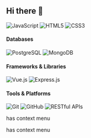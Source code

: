 ## Hi there 👋

<p>
<img src="https://img.shields.io/badge/JavaScript-ES6+-F7DF1E?style=flat-square&logo=javascript&logoColor=black" alt="JavaScript"/>
<img src="https://img.shields.io/badge/HTML5-E34F26?style=flat-square&logo=html5&logoColor=white" alt="HTML5"/>
<img src="https://img.shields.io/badge/CSS3-1572B6?style=flat-square&logo=css3&logoColor=white" alt="CSS3"/>
</p>
 
#### Databases
 
<p>
<img src="https://img.shields.io/badge/PostgreSQL-316192?style=flat-square&logo=postgresql&logoColor=white" alt="PostgreSQL"/>
<img src="https://img.shields.io/badge/MongoDB-47A248?style=flat-square&logo=mongodb&logoColor=white" alt="MongoDB"/>
</p>
 
####  Frameworks & Libraries
 
<p>
<img src="https://img.shields.io/badge/Vue.js-4FC08D?style=flat-square&logo=vue.js&logoColor=white" alt="Vue.js"/>
<img src="https://img.shields.io/badge/Express.js-000000?style=flat-square&logo=express&logoColor=white" alt="Express.js"/>
</p>
 
#### Tools & Platforms
 
<p>
<img src="https://img.shields.io/badge/Git-F05032?style=flat-square&logo=git&logoColor=white" alt="Git"/>
<img src="https://img.shields.io/badge/GitHub-181717?style=flat-square&logo=github&logoColor=white" alt="GitHub"/>
<img src="https://img.shields.io/badge/RESTful APIs-02569B?style=flat-square&logo=api&logoColor=white" alt="RESTful APIs"/>
</p>
has context menu


has context menu
